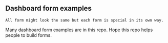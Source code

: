## Dashboard form examples

```
All form might look the same but each form is special in its own way.
```
Many dashboard form examples are in this repo. Hope this repo helps people to build forms.
